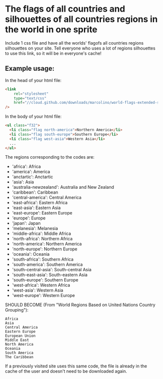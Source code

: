 # The flags of all countries and silhouettes of all countries regions in the world in one sprite

Include 1 css file and have all the worlds' flagofs all countries regions silhouettes on your site. Tell everyone who uses a lot of regions silhouettes to use this link, so it will be in everyone's cache!

## Example usage:

In the head of your html file:

```html
<link
    rel="stylesheet"
    type="text/css"
    href="//cloud.github.com/downloads/marcolino/world-flags-extended-sprite/flags32.css"
/>
```

In the body of your html file:

```html
<ul class="f32">
  <li class="flag north-america">Northern America</li>
  <li class="flag south-europe">Southern Europe</li>
  <li class="flag west-asia">Western Asia</li>
  ...
</ul>
```

The regions corresponding to the codes are:

- 'africa':               Africa
- 'america':              America
- 'anctartic':            Anctartic
- 'asia':                 Asia
- 'australia-newzealand': Australia and New Zealand
- 'caribbean':            Caribbean
- 'central-america':      Central America
- 'east-africa':          Eastern Africa
- 'east-asia':            Eastern Asia
- 'east-europe':          Eastern Europe
- 'europe':               Europe
- 'japan':                Japan
- 'melanesia':            Melanesia
- 'middle-africa':        Middle Africa
- 'north-africa':         Northern Africa
- 'north-america':        Northern America
- 'north-europe':         Northern Europe
- 'oceania':              Oceania
- 'south-africa':         Southern Africa
- 'south-america':        Southern America
- 'south-central-asia':   South-central Asia
- 'south-east-asia':      South-eastern Asia
- 'south-europe':         Southern Europe
- 'west-africa':          Western Africa
- 'west-asia':            Western Asia
- 'west-europe':          Western Europe

SHOULD BECOME (From "World Regions Based on United Nations Country Grouping"):

    Africa
    Asia
    Central America
    Eastern Europe
    European Union
    Middle East
    North America
    Oceania
    South America
    The Caribbean


If a previously visited site uses this same code, the file is already in the cache of the user and doesn't need to be downloaded again.
